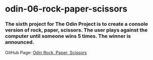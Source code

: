 # odin-06-rock-paper-scissors

### The sixth project for The Odin Project is to create a console version of rock, paper, scissors. The user plays against the computer until someone wins 5 times. The winner is announced.

GitHub Page: [Odin Rock, Paper, Scissors](https://danironic.github.io/odin-06-rock-paper-scissors/)

